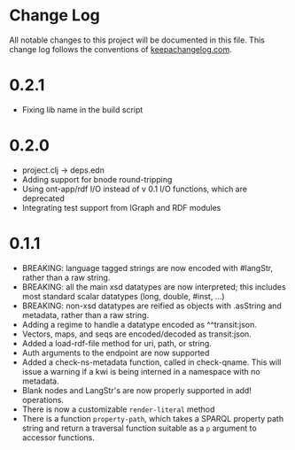 # Change Log
All notable changes to this project will be documented in this file. This change log follows the conventions of [keepachangelog.com](http://keepachangelog.com/).
# 0.2.1
- Fixing lib name in the build script

# 0.2.0
- project.clj -> deps.edn
- Adding support for bnode round-tripping
- Using ont-app/rdf I/O instead of v 0.1 I/O functions, which are deprecated
- Integrating test support from IGraph and RDF modules

# 0.1.1
- BREAKING: language tagged strings are now encoded with #langStr,
  rather than a raw string.
- BREAKING: all the main xsd datatypes are now interpreted; this includes most
  standard scalar datatypes (long, double, #inst, ...)
- BREAKING: non-xsd datatypes are reified as objects with .asString
  and metadata, rather than a raw string.
- Adding a regime to handle a datatype encoded as ^^transit:json.
- Vectors, maps, and seqs are encoded/decoded as transit:json.
- Added a load-rdf-file method for uri, path, or string.
- Auth arguments to the endpoint are now supported
- Added a check-ns-metadata function, called in check-qname. This will
  issue a warning if a kwi is being interned in a namespace with no
  metadata.
- Blank nodes and LangStr's are now properly supported in add! operations.
- There is now a customizable `render-literal` method
- There is a function `property-path`, which takes a SPARQL property
  path string and return a traversal function suitable as a `p`
  argument to accessor functions.
